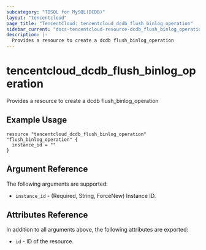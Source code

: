 ```yaml
---
subcategory: "TDSQL for MySQL(DCDB)"
layout: "tencentcloud"
page_title: "TencentCloud: tencentcloud_dcdb_flush_binlog_operation"
sidebar_current: "docs-tencentcloud-resource-dcdb_flush_binlog_operation"
description: |-
  Provides a resource to create a dcdb flush_binlog_operation
---
```


# tencentcloud_dcdb_flush_binlog_operation

Provides a resource to create a dcdb flush_binlog_operation

## Example Usage

```hcl
resource "tencentcloud_dcdb_flush_binlog_operation" "flush_binlog_operation" {
  instance_id = ""
}
```

## Argument Reference

The following arguments are supported:

* `instance_id` - (Required, String, ForceNew) Instance ID.

## Attributes Reference

In addition to all arguments above, the following attributes are exported:

* `id` - ID of the resource.



